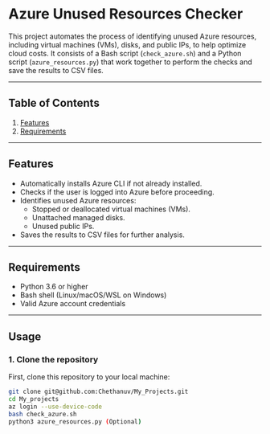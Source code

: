 # Azure Unused Resources Checker

This project automates the process of identifying unused Azure resources, including virtual machines (VMs), disks, and public IPs, to help optimize cloud costs. It consists of a Bash script (`check_azure.sh`) and a Python script (`azure_resources.py`) that work together to perform the checks and save the results to CSV files.

---

## Table of Contents

1. [Features](#features)
2. [Requirements](#requirements)

---

## Features

- Automatically installs Azure CLI if not already installed.
- Checks if the user is logged into Azure before proceeding.
- Identifies unused Azure resources:
  - Stopped or deallocated virtual machines (VMs).
  - Unattached managed disks.
  - Unused public IPs.
- Saves the results to CSV files for further analysis.

---

## Requirements

- Python 3.6 or higher
- Bash shell (Linux/macOS/WSL on Windows)
- Valid Azure account credentials

---

## Usage

### 1. Clone the repository
First, clone this repository to your local machine:

```bash
git clone git@github.com:Chethanuv/My_Projects.git
cd My_projects
az login --use-device-code
bash check_azure.sh
python3 azure_resources.py (Optional)







